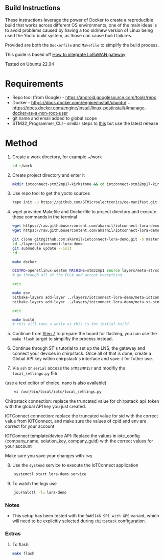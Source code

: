 ## Build Instructions

These instructions leverage the power of Docker to create a reproducible build that works across different OS environments, one of the main ideas is to avoid problems caused by having a too old/new version of Linux being used the Yocto build system, as those can cause build failures.

Provided are both the `Dockerfile` and `Makefile` to simplify the build process.

This guide is based off [How to integrate LoRaWAN gateway](https://wiki.st.com/stm32mpu-ecosystem-v3/wiki/How_to_integrate_LoRaWAN_gateway#How_to_run_the_ChirpStack_application_on_STM32MP157x-DKx_Discovery_kit)



Tested on Ubuntu 22.04

# Requirements
- Repo tool (from Google) - https://android.googlesource.com/tools/repo
- Docker - https://docs.docker.com/engine/install/ubuntu/ + https://docs.docker.com/engine/install/linux-postinstall/#manage-docker-as-a-non-root-user
- git name and email added to global scope
- STM32_Programmer_CLI - similar steps to [this](https://wiki.somlabs.com/index.php/Installing_STM32CubeProgrammer_on_Ubuntu_18.04) but use the latest release

# Method
1. Create a work directory, for example ~/work
    ```bash
    cd ~/work
    ```

2. Create project directory and enter it
    ```bash
    mkdir iotconnect-stm32mp17-kirkstone && cd iotconnect-stm32mp17-kirkstone
    ```

3. Use repo tool to get the yocto sources
    ```bash
    repo init -u https://github.com/STMicroelectronics/oe-manifest.git -b refs/tags/openstlinux-5.15-yocto-kirkstone-mp1-v23.07.26 && repo sync    
    ```

4. wget provided Makefile and Dockerfile to project directory and execute these commands in the terminal
    ```bash
    wget https://raw.githubusercontent.com/akarnil/iotconnect-lora-demo/master/Makefile && \
    wget https://raw.githubusercontent.com/akarnil/iotconnect-lora-demo/master/Dockerfile

    git clone git@github.com:akarnil/iotconnect-lora-demo.git -b master ./layers/iotconnect-lora-demo
    cd ./layers/iotconnect-lora-demo
    git submodule update --init
    cd -

    make docker

    DISTRO=openstlinux-weston MACHINE=stm32mp1 source layers/meta-st/scripts/envsetup.sh
    # go through all of the EULA and accept everything
    
    exit
    
    make env
    bitbake-layers add-layer ../layers/iotconnect-lora-demo/meta-iotconnect-lora-demo/
    bitbake-layers add-layer ../layers/iotconnect-lora-demo/meta-st-stm32mpu-app-lorawan/

    exit

    make build
    # this will take a while as this is the initial build.
    ```

5. Continue from [Step 7](https://wiki.st.com/stm32mpu-ecosystem-v3/wiki/How_to_integrate_LoRaWAN_gateway#Software_setup) to prepare the board for flashing, you can use the `make flash` target to simplifiy the process instead.

6. Continue through ST's tutorial to set up the LNS, the gateway and connect your devices in chirpstack.
Once all of that is done, create a Global API key within chirpstack's interface and save it for futher use.

7. Via `ssh` or `serial` access the `STM32MP157` and modifiy the `local_settings.py` file

(use a text editor of choice, nano is also available)

```bash
    vi /usr/bin/local/iotc/local_settings.py
```

Chirpstack connection:
replace the truncated value for chirpstack_api_token with the global API key you just created.

IOTConnect connection:
replace the truncated value for sid with the correct value from IOTConnect, and make sure the values of cpid and env are correct for your account

IOTConnect template/device API:
Replace the values in iotc_config (company_name, solution_key, company_guid) with the correct values for your account

Make sure you save your changes with `!wq`

8. Use the `systemd` service to execute the IoTConnect application
```bash
    systemctl start lora-demo.service
```

9. To watch the logs use
```bash
    journalctl -fu lora-demo
```

### Notes

- This setup has been tested with the `RAK5146 SPI with GPS` variant, which will need to be explicitly selected during `chirpstack` configuration.

### Extras

1. To flash
    ```bash
    make flash
    ```

